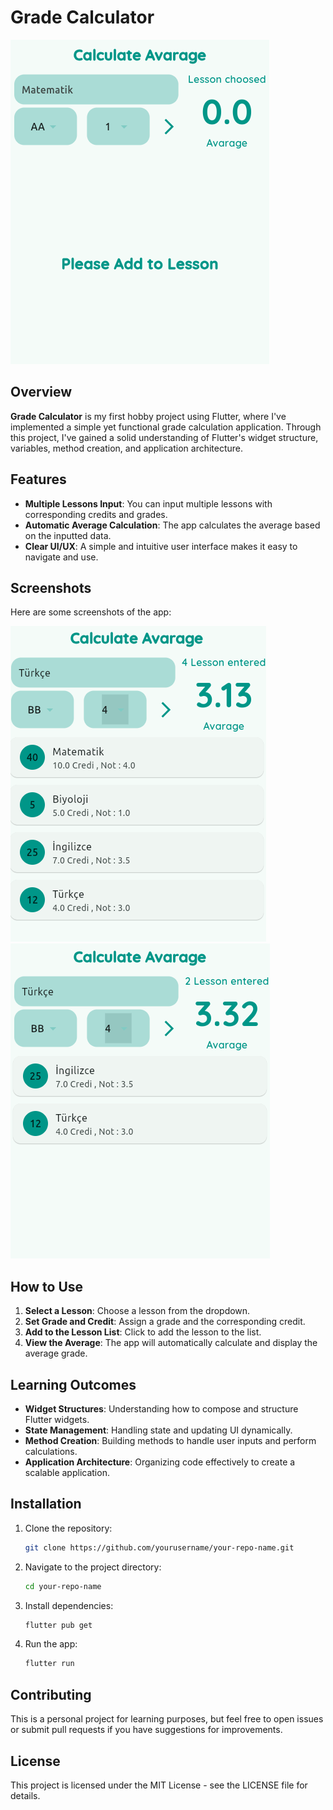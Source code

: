 # Grade Calculator

![App Screenshots](https://github.com/alialtin10/dynamic_notion/blob/master/image/a.png)

## Overview

**Grade Calculator** is my first hobby project using Flutter, where I've implemented a simple yet functional grade calculation application. Through this project, I've gained a solid understanding of Flutter's widget structure, variables, method creation, and application architecture.

## Features

- **Multiple Lessons Input**: You can input multiple lessons with corresponding credits and grades.
- **Automatic Average Calculation**: The app calculates the average based on the inputted data.
- **Clear UI/UX**: A simple and intuitive user interface makes it easy to navigate and use.

## Screenshots

Here are some screenshots of the app:

![Screenshot 1](https://github.com/alialtin10/dynamic_notion/blob/master/image/b.png)
![Screenshot 2](https://github.com/alialtin10/dynamic_notion/blob/master/image/c.png)

## How to Use

1. **Select a Lesson**: Choose a lesson from the dropdown.
2. **Set Grade and Credit**: Assign a grade and the corresponding credit.
3. **Add to the Lesson List**: Click to add the lesson to the list.
4. **View the Average**: The app will automatically calculate and display the average grade.

## Learning Outcomes

- **Widget Structures**: Understanding how to compose and structure Flutter widgets.
- **State Management**: Handling state and updating UI dynamically.
- **Method Creation**: Building methods to handle user inputs and perform calculations.
- **Application Architecture**: Organizing code effectively to create a scalable application.

## Installation

1. Clone the repository:

   ```bash
   git clone https://github.com/yourusername/your-repo-name.git

2. Navigate to the project directory:

   ```bash
   cd your-repo-name

3. Install dependencies:

   ```bash
   flutter pub get

4. Run the app:

   ```bash
   flutter run

## Contributing
This is a personal project for learning purposes, but feel free to open issues or submit pull requests if you have suggestions for improvements.

## License
This project is licensed under the MIT License - see the LICENSE file for details.


